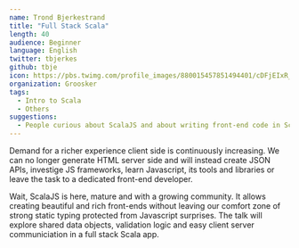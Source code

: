 ```yaml
---
name: Trond Bjerkestrand
title: "Full Stack Scala"
length: 40
audience: Beginner
language: English
twitter: tbjerkes
github: tbje
icon: https://pbs.twimg.com/profile_images/880015457851494401/cDFjEIxR_400x400.jpg
organization: Groosker
tags:
  - Intro to Scala
  - Others
suggestions:
  - People curious about ScalaJS and about writing front-end code in Scala.
---
```

Demand for a richer experience client side is continuously increasing. We can no longer generate HTML server side and will instead create JSON APIs, investige JS frameworks, learn Javascript, its tools and libraries or leave the task to a dedicated front-end developer.

Wait, ScalaJS is here, mature and with a growing community. It allows creating beautiful and rich front-ends without leaving our comfort zone of strong static typing protected from Javascript surprises. The talk will explore shared data objects, validation logic and easy client server communiciation in a full stack Scala app.
